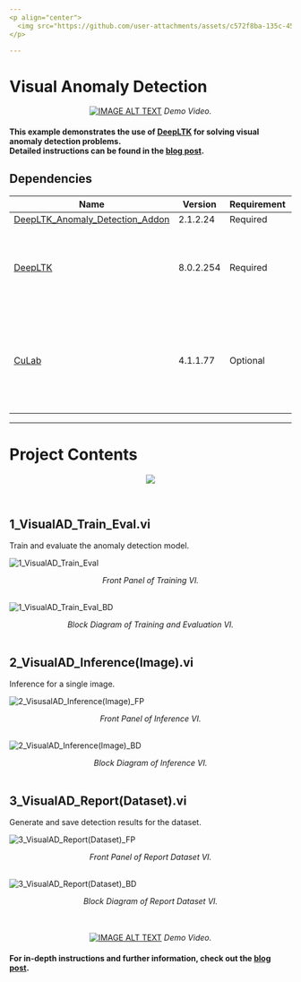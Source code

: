 ```yaml
---
<p align="center">
  <img src="https://github.com/user-attachments/assets/c572f8ba-135c-4546-b6d8-277716fc830e" width="50%" />
</p>

---
```


# Visual Anomaly Detection
<div align="center">

[![IMAGE ALT TEXT](https://github.com/user-attachments/assets/aab4c03d-4769-4dd1-9a45-d30104bc95a1)](https://www.youtube.com/watch?v=Ax_g0dsYNlw "Video Title")
<i>Demo Video.</i>

</div>



#### This example demonstrates the use of [DeepLTK](https://www.ngene.co/deep-learning-toolkit-for-labview) for solving visual anomaly detection problems. <br> Detailed instructions can be found in the [blog post](https://www.ngene.co/post/deepltk-tutorial-3-6-visual-anomaly-detection).  


## Dependencies

| Name                                         | Version | Requirement        | Notes        |
|----------------------------------------------|---------|--------------------|--------------------|
| [DeepLTK_Anomaly_Detection_Addon](https://www.vipm.io/package/ngene_deepltk_patchcore_anomaly_detection_addon/) | 2.1.2.24   | Required            |  |
| [DeepLTK](https://www.ngene.co/deep-learning-toolkit-for-labview) | 8.0.2.254   | Required            | v8.0.3.258 might be required for systems without GPU (CPU Only). |
| [CuLab](https://www.ngene.co/gpu-toolkit-for-labview)     | 4.1.1.77   | Optional           | Using CuLab significantly accelerates both training and inference (up to 50x) with GPUs. 

 

----

# Project Contents

<p align="center">
  <img src="https://github.com/user-attachments/assets/202c8cfa-8a08-44b8-8829-3cfc09261b3d" />
</p>

<br/>

## 1_VisualAD_Train_Eval.vi
Train and evaluate the anomaly detection model.

![1_VisualAD_Train_Eval](https://github.com/user-attachments/assets/8a166a41-fcde-4f10-88d2-7021df2b4b57)  
<div align="center"><i>Front Panel of Training  VI.</i></div>
<br/>


![1_VisualAD_Train_Eval_BD](https://github.com/user-attachments/assets/409c37cf-c192-4a4d-b7ea-12062792e99e)
<div align="center"><i>Block Diagram of Training and Evaluation VI.</i></div>

<br/>

## 2_VisualAD_Inference(Image).vi

Inference for a single image.

![2_VisusalAD_Inference(Image)_FP](https://github.com/user-attachments/assets/b04ec7c9-1551-4298-a711-7f0da3450421) <br/>
<div align="center"><i>Front Panel of Inference VI.</i></div>
<br/>

![2_VisualAD_Inference(Image)_BD](https://github.com/user-attachments/assets/4390263d-ad18-48a5-8012-f8ecc0ae27ea)
<div align="center"><i>Block Diagram of Inference VI.</i></div>
<br/>

## 3_VisualAD_Report(Dataset).vi
Generate and save detection results for the dataset.

![3_VisualAD_Report(Dataset)_FP](https://github.com/user-attachments/assets/a764d250-5e41-4747-9d0e-f8f6c067fa61)  <br/>
<div align="center"><i>Front Panel of Report Dataset VI.</i></div>
<br/>

![3_VisualAD_Report(Dataset)_BD](https://github.com/user-attachments/assets/0b0ea904-cb62-4b37-aef3-0204b615dc12)
<div align="center"><i>Block Diagram of Report Dataset VI.</i></div>
<br/>

<br/>

<div align="center">

[![IMAGE ALT TEXT](https://github.com/user-attachments/assets/68eaff92-49b3-46c3-94c7-be50d0c3d31a)](https://www.youtube.com/watch?v=7S5Cchkn9LU "Video Title")
<i>Demo Video.</i>

</div>


#### For in-depth instructions and further information, check out the [blog post](https://www.ngene.co/post/deepltk-tutorial-3-6-visual-anomaly-detection).

<br/>
